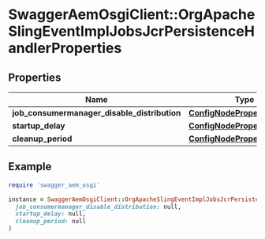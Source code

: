 # SwaggerAemOsgiClient::OrgApacheSlingEventImplJobsJcrPersistenceHandlerProperties

## Properties

| Name | Type | Description | Notes |
| ---- | ---- | ----------- | ----- |
| **job_consumermanager_disable_distribution** | [**ConfigNodePropertyBoolean**](ConfigNodePropertyBoolean.md) |  | [optional] |
| **startup_delay** | [**ConfigNodePropertyInteger**](ConfigNodePropertyInteger.md) |  | [optional] |
| **cleanup_period** | [**ConfigNodePropertyInteger**](ConfigNodePropertyInteger.md) |  | [optional] |

## Example

```ruby
require 'swagger_aem_osgi'

instance = SwaggerAemOsgiClient::OrgApacheSlingEventImplJobsJcrPersistenceHandlerProperties.new(
  job_consumermanager_disable_distribution: null,
  startup_delay: null,
  cleanup_period: null
)
```

